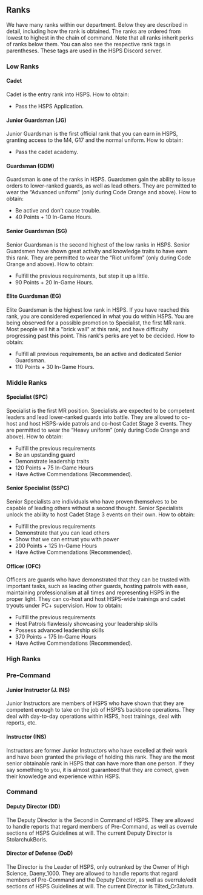 ## Ranks
We have many ranks within our department. Below they are described in detail, including how the rank is obtained. The ranks are ordered from lowest to highest in the chain of command. Note that all ranks inherit perks of ranks below them.
You can also see the respective rank tags in parentheses. These tags are used in the HSPS Discord server.

### Low Ranks

#### Cadet
Cadet is the entry rank into HSPS.
How to obtain: 
- Pass the HSPS Application.

#### Junior Guardsman (JG)
Junior Guardsman is the first official rank that you can earn in HSPS, granting access to the M4, G17 and the normal uniform.
How to obtain:
- Pass the cadet academy.

#### Guardsman (GDM)
Guardsman is one of the ranks in HSPS. Guardsmen gain the ability to issue orders to lower-ranked guards, as well as lead others. They are permitted to wear the “Advanced uniform” (only during Code Orange and above).
How to obtain: 
- Be active and don’t cause trouble.
- 40 Points + 10 In-Game Hours.

#### Senior Guardsman (SG)
Senior Guardsman is the second highest of the low ranks in HSPS. Senior Guardsmen have shown great activity and knowledge traits to have earn this rank. They are permitted to wear the “Riot uniform” (only during Code Orange and above).
How to obtain: 
- Fulfill the previous requirements, but step it up a little.
- 90 Points + 20 In-Game Hours.

#### Elite Guardsman (EG)
Elite Guardsman is the highest low rank in HSPS. If you have reached this rank, you are considered experienced in what you do within HSPS. You are being observed for a possible promotion to Specialist, the first MR rank. Most people will hit a "brick wall" at this rank, and have difficulty progressing past this point. This rank's perks are yet to be decided.
How to obtain:
- Fulfill all previous requirements, be an active and dedicated Senior Guardsman.
- 110 Points + 30 In-Game Hours.

### Middle Ranks

#### Specialist (SPC)
Specialist is the first MR position. Specialists are expected to be competent leaders and lead lower-ranked guards into battle. They are allowed to co-host and host HSPS-wide patrols and co-host Cadet Stage 3 events. They are permitted to wear the “Heavy uniform” (only during Code Orange and above).
How to obtain: 
- Fulfill the previous requirements 
- Be an upstanding guard
- Demonstrate leadership traits
- 120 Points + 75 In-Game Hours
- Have Active Commendations (Recommended).

#### Senior Specialist (SSPC)
Senior Specialists are individuals who have proven themselves to be capable of leading others without a second thought. Senior Specialists unlock the ability to host Cadet Stage 3 events on their own.
How to obtain: 
- Fulfill the previous requirements 
- Demonstrate that you can lead others 
- Show that we can entrust you with power
- 200 Points + 125 In-Game Hours
- Have Active Commendations (Recommended).


#### Officer (OFC)
Officers are guards who have demonstrated that they can be trusted with important tasks, such as leading other guards, hosting patrols with ease, maintaining professionalism at all times and representing HSPS in the proper light. They can co-host and host HSPS-wide trainings and cadet tryouts under PC+ supervision.
How to obtain: 
- Fulfill the previous requirements 
- Host Patrols flawlessly showcasing your leadership skills
- Possess advanced leadership skills 
- 370 Points + 175 In-Game Hours
- Have Active Commendations (Recommended).


### High Ranks

### Pre-Command

#### Junior Instructor (J. INS)
Junior Instructors are members of HSPS who have shown that they are competent enough to take on the job of HSPS’s backbone operations. They deal with day-to-day operations within HSPS, host trainings, deal with reports, etc.

#### Instructor (INS)
Instructors are former Junior Instructors who have excelled at their work and have been granted the privilege of holding this rank. They are the most senior obtainable rank in HSPS that can have more than one person. If they say something to you, it is almost guaranteed that they are correct, given their knowledge and experience within HSPS.

### Command

#### Deputy Director (DD)
The Deputy Director is the Second in Command of HSPS. They are allowed to handle reports that regard members of Pre-Command, as well as overrule sections of HSPS Guidelines at will. The current Deputy Director is StolarchukBoris.

#### Director of Defense (DoD)
The Director is the Leader of HSPS, only outranked by the Owner of High Science, Daeny_1000. They are allowed to handle reports that regard members of Pre-Command and the Deputy Director, as well as overrule/edit sections of HSPS Guidelines at will. The current Director is Tilted_Cr3atura.
